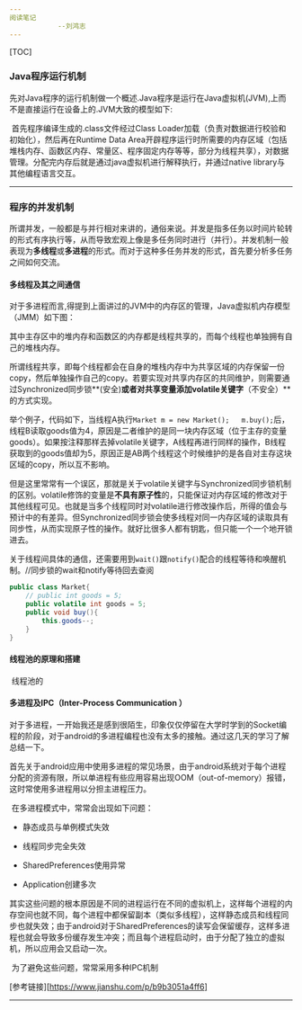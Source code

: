 ```yaml
---
阅读笔记   
			--刘鸿志
---
```

[TOC]
### Java程序运行机制

​	先对Java程序的运行机制做一个概述.Java程序是运行在Java虚拟机(JVM),上而不是直接运行在设备上的.JVM大致的模型如下:

​	首先程序编译生成的.class文件经过Class Loader加载（负责对数据进行校验和初始化），然后再在Runtime Data Area开辟程序运行时所需要的内存区域（包括堆栈内存、函数区内存、常量区、程序固定内存等等，部分为线程共享），对数据管理。分配完内存后就是通过java虚拟机进行解释执行，并通过native library与其他编程语言交互。



---



### 程序的并发机制

​	所谓并发，一般都是与并行相对来讲的，通俗来说。并发是指多任务以时间片轮转的形式有序执行等，从而导致宏观上像是多任务同时进行（并行）。并发机制一般表现为**多线程**或**多进程**的形式。而对于这种多任务并发的形式，首先要分析多任务之间如何交流。

#### 多线程及其之间通信

​	对于多进程而言,得提到上面讲过的JVM中的内存区的管理，Java虚拟机内存模型（JMM）如下图：

​	其中主存区中的堆内存和函数区的内存都是线程共享的，而每个线程也单独拥有自己的堆栈内存。

​	所谓线程共享，即每个线程都会在自身的堆栈内存中为共享区域的内存保留一份copy，然后单独操作自己的copy。若要实现对共享内存区的共同维护，则需要通过Synchronized同步锁**(安全)**或者对共享变量添加volatile关键字**（不安全）**的方式实现。

​	举个例子，代码如下，当线程A执行`Market m = new Market();	m.buy();`后，线程B读取goods值为4，原因是二者维护的是同一块内存区域（位于主存的变量goods）。如果按注释那样去掉volatile关键字，A线程再进行同样的操作，B线程获取到的goods值却为5，原因正是AB两个线程这个时候维护的是各自对主存这块区域的copy，所以互不影响。

​	但是这里常常有一个误区，那就是关于volatile关键字与Synchronized同步锁机制的区别。volatile修饰的变量是**不具有原子性**的，只能保证对内存区域的修改对于其他线程可见。也就是当多个线程同时对volatile进行修改操作后，所得的值会与预计中的有差异。但Synchronized同步锁会使多线程对同一内存区域的读取具有同步性，从而实现原子性的操作。就好比很多人都有钥匙，但只能一个一个地开锁进去。

​	关于线程间具体的通信，还需要用到`wait()`跟`notify()`配合的线程等待和唤醒机制。//同步锁的wait和notify等待回去查阅

```java
public class Market{
    // public int goods = 5;
    public volatile int goods = 5;
    public void buy(){
        this.goods--;
    }
}
```

#### 线程池的原理和搭建

​	线程池的


#### 多进程及IPC（Inter-Process Communication ）

​	对于多进程，一开始我还是感到很陌生，印象仅仅停留在大学时学到的Socket编程的阶段，对于android的多进程编程也没有太多的接触。通过这几天的学习了解总结一下。

​	首先关于android应用中使用多进程的常见场景，由于android系统对于每个进程分配的资源有限，所以单进程有些应用容易出现OOM（out-of-memory）报错，这时常使用多进程用以分担主进程压力。

​	在多进程模式中，常常会出现如下问题：

- 静态成员与单例模式失效

- 线程同步完全失效

- SharedPreferences使用异常

- Application创建多次

其实这些问题的根本原因是不同的进程运行在不同的虚拟机上，这样每个进程的内存空间也就不同，每个进程中都保留副本（类似多线程），这样静态成员和线程同步也就失效；由于android对于SharedPreferences的读写会保留缓存，这样多进程也就会导致多份缓存发生冲突；而且每个进程启动时，由于分配了独立的虚拟机，所以应用会又启动一次。

​	为了避免这些问题，常常采用多种IPC机制

[参考链接][https://www.jianshu.com/p/b9b3051a4ff6]

---






